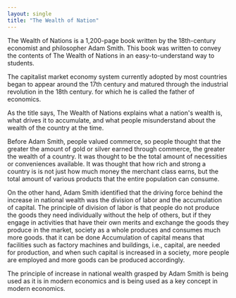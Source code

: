 ```yaml
---
layout: single
title: "The Wealth of Nation"
---
```


The Wealth of Nations is a 1,200-page book written by the 18th-century economist and philosopher Adam Smith. This book was written to convey the contents of The Wealth of Nations in an easy-to-understand way to students.

The capitalist market economy system currently adopted by most countries began to appear around the 17th century and matured through the industrial revolution in the 18th century. for which he is called the father of economics.

As the title says, The Wealth of Nations explains what a nation's wealth is, what drives it to accumulate, and what people misunderstand about the wealth of the country at the time.

Before Adam Smith, people valued commerce, so people thought that the greater the amount of gold or silver earned through commerce, the greater the wealth of a country. It was thought to be the total amount of necessities or conveniences available. It was thought that how rich and strong a country is is not just how much money the merchant class earns, but the total amount of various products that the entire population can consume.

On the other hand, Adam Smith identified that the driving force behind the increase in national wealth was the division of labor and the accumulation of capital. The principle of division of labor is that people do not produce the goods they need individually without the help of others, but if they engage in activities that have their own merits and exchange the goods they produce in the market, society as a whole produces and consumes much more goods. that it can be done Accumulation of capital means that facilities such as factory machines and buildings, i.e., capital, are needed for production, and when such capital is increased in a society, more people are employed and more goods can be produced accordingly.

The principle of increase in national wealth grasped by Adam Smith is being used as it is in modern economics and is being used as a key concept in modern economics.
